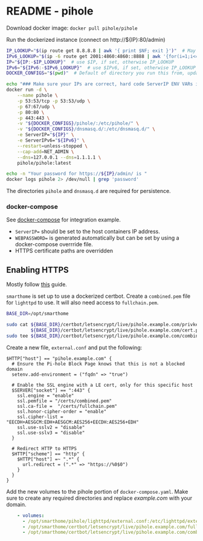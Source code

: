 # README - pihole

Download docker image: `docker pull pihole/pihole`

Run the dockerized instance (connect on http://${IP}:80/admin)

```bash
IP_LOOKUP="$(ip route get 8.8.8.8 | awk '{ print $NF; exit }')"  # May not work for VPN / tun0
IPv6_LOOKUP="$(ip -6 route get 2001:4860:4860::8888 | awk '{for(i=1;i<=NF;i++) if ($i=="src") print $(i+1)}')"  # May not work for VPN / tun0
IP="${IP:-$IP_LOOKUP}"  # use $IP, if set, otherwise IP_LOOKUP
IPv6="${IPv6:-$IPv6_LOOKUP}"  # use $IPv6, if set, otherwise IP_LOOKUP
DOCKER_CONFIGS="$(pwd)"  # Default of directory you run this from, update to where ever.

echo "### Make sure your IPs are correct, hard code ServerIP ENV VARs if necessary\nIP: ${IP}\nIPv6: ${IPv6}"
docker run -d \
    --name pihole \
    -p 53:53/tcp -p 53:53/udp \
    -p 67:67/udp \
    -p 80:80 \
    -p 443:443 \
    -v "${DOCKER_CONFIGS}/pihole/:/etc/pihole/" \
    -v "${DOCKER_CONFIGS}/dnsmasq.d/:/etc/dnsmasq.d/" \
    -e ServerIP="${IP}" \
    -e ServerIPv6="${IPv6}" \
    --restart=unless-stopped \
    --cap-add=NET_ADMIN \
    --dns=127.0.0.1 --dns=1.1.1.1 \
    pihole/pihole:latest

echo -n "Your password for https://${IP}/admin/ is "
docker logs pihole 2> /dev/null | grep 'password'

```

The directories `pihole` and `dnsmasq.d` are required for persistence.

### docker-compose

See [docker-compose](../docker-compose.yaml) for integration example.

* `ServerIP=` should be set to the host containers IP address.
* `WEBPASSWORD=` is generated automatically but can be set by using a docker-compose overrride file.
* HTTPS certificate paths are overridden 


## Enabling HTTPS

Mostly follow [this](https://discourse.pi-hole.net/t/enabling-https-for-your-pi-hole-web-interface/5771) guide.

`smarthome` is set up to use a dockerized certbot.  Create a `combined.pem` file
for `lighttpd` to use.  It will also need access to `fullchain.pem`.

```bash
BASE_DIR=/opt/smarthome

sudo cat ${BASE_DIR}/certbot/letsencrypt/live/pihole.example.com/privkey.pem \
         ${BASE_DIR}/certbot/letsencrypt/live/pihole.example.com/cert.pem | \
sudo tee ${BASE_DIR}/certbot/letsencrypt/live/pihole.example.com/combined.pem
```

Create a new file, `external.conf` and put the following:

```
$HTTP["host"] == "pihole.example.com" {
  # Ensure the Pi-hole Block Page knows that this is not a blocked domain
  setenv.add-environment = ("fqdn" => "true")

  # Enable the SSL engine with a LE cert, only for this specific host
  $SERVER["socket"] == ":443" {
    ssl.engine = "enable"
    ssl.pemfile = "/certs/combined.pem"
    ssl.ca-file =  "/certs/fullchain.pem"
    ssl.honor-cipher-order = "enable"
    ssl.cipher-list = "EECDH+AESGCM:EDH+AESGCM:AES256+EECDH:AES256+EDH"
    ssl.use-sslv2 = "disable"
    ssl.use-sslv3 = "disable"       
  }

  # Redirect HTTP to HTTPS
  $HTTP["scheme"] == "http" {
    $HTTP["host"] =~ ".*" {
      url.redirect = (".*" => "https://%0$0")
    }
  }
}

```

Add the new volumes to the pihole portion of `docker-compose.yaml`.  Make sure 
to create any required directories and replace _example.com_ with your domain.

```yaml
    - volumes:
      - /opt/smarthome/pihole/lighttpd/external.conf:/etc/lighttpd/external.conf
      - /opt/smarthome/certbot/letsencrypt/live/pihole.example.com/fullchain.pem:/certs/fullchain.pem:ro
      - /opt/smarthome/certbot/letsencrypt/live/pihole.example.com/combined.pem:/certs/combined.pem:ro
```
